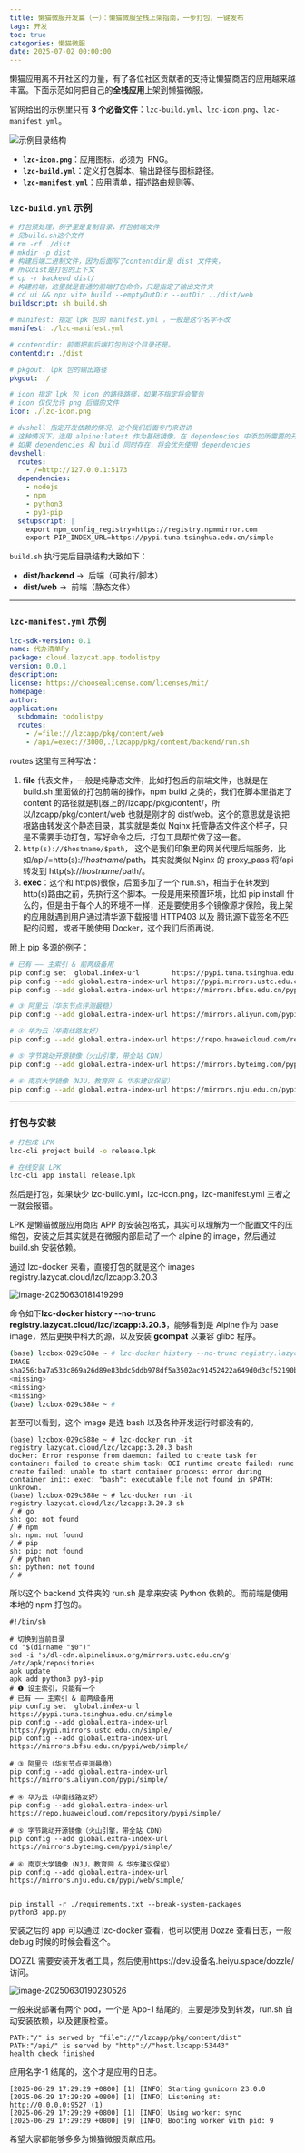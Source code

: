 ```yaml
---
title: 懒猫微服开发篇（一）：懒猫微服全栈上架指南，一步打包，一键发布
tags: 开发
toc: true
categories: 懒猫微服
date: 2025-07-02 00:00:00
---
```


懒猫应用离不开社区的力量，有了各位社区贡献者的支持让懒猫商店的应用越来越丰富。下面示范如何把自己的**全栈应用**上架到懒猫微服。

官网给出的示例里只有 **3 个必备文件**：`lzc-build.yml`、`lzc-icon.png`、`lzc-manifest.yml`。

![示例目录结构](https://raw.githubusercontent.com/cloudsmithy/picgo-imh/master/image-20250630173852407.png)

- **`lzc-icon.png`**：应用图标，必须为  PNG。
- **`lzc-build.yml`**：定义打包脚本、输出路径与图标路径。
- **`lzc-manifest.yml`**：应用清单，描述路由规则等。
<!-- more -->

### `lzc-build.yml` 示例

```yml
# 打包预处理，例子里是复制目录，打包前端文件
# 见build.sh这个文件
# rm -rf ./dist
# mkdir -p dist
# 构建后端二进制文件，因为后面写了contentdir是 dist 文件夹，
# 所以dist是打包的上下文
# cp -r backend dist/
# 构建前端，这里就是普通的前端打包命令，只是指定了输出文件夹
# cd ui && npx vite build --emptyOutDir --outDir ../dist/web
buildscript: sh build.sh

# manifest: 指定 lpk 包的 manifest.yml ，一般是这个名字不改
manifest: ./lzc-manifest.yml

# contentdir: 前面把前后端打包到这个目录还是。
contentdir: ./dist

# pkgout: lpk 包的输出路径
pkgout: ./

# icon 指定 lpk 包 icon 的路径路径，如果不指定将会警告
# icon 仅仅允许 png 后缀的文件
icon: ./lzc-icon.png

# dvshell 指定开发依赖的情况，这个我们后面专门来讲讲
# 这种情况下，选用 alpine:latest 作为基础镜像，在 dependencies 中添加所需要的开发依赖即可
# 如果 dependencies 和 build 同时存在，将会优先使用 dependencies
devshell:
  routes:
    - /=http://127.0.0.1:5173
  dependencies:
    - nodejs
    - npm
    - python3
    - py3-pip
  setupscript: |
    export npm_config_registry=https://registry.npmmirror.com
    export PIP_INDEX_URL=https://pypi.tuna.tsinghua.edu.cn/simple
```

`build.sh` 执行完后目录结构大致如下：

- **dist/backend** →  后端（可执行/脚本）
- **dist/web** →  前端（静态文件）

---

### `lzc-manifest.yml` 示例

```yml
lzc-sdk-version: 0.1
name: 代办清单Py
package: cloud.lazycat.app.todolistpy
version: 0.0.1
description:
license: https://choosealicense.com/licenses/mit/
homepage:
author:
application:
  subdomain: todolistpy
  routes:
    - /=file:///lzcapp/pkg/content/web
    - /api/=exec://3000,./lzcapp/pkg/content/backend/run.sh
```

routes 这里有三种写法：

1. **file** 代表文件，一般是纯静态文件，比如打包后的前端文件，也就是在 build.sh 里面做的打包前端的操作，npm build 之类的，我们在脚本里指定了 content 的路径就是机器上的/lzcapp/pkg/content/，所以/lzcapp/pkg/content/web 也就是刚才的 dist/web。这个的意思就是说把根路由转发这个静态目录，其实就是类似 Nginx 托管静态文件这个样子，只是不需要手动打包，写好命令之后，打包工具帮忙做了这一套。
2. `http(s)://$hostname/$path`， 这个是我们印象里的网关代理后端服务，比如/api/=http(s)://$hostname/$path，其实就类似 Nginx 的 proxy_pass 将/api 转发到 http(s)://$hostname/$path/。
3. **exec**：这个和 http(s)很像，后面多加了一个 run.sh，相当于在转发到 http(s)路由之前，先执行这个脚本。一般是用来预置环境，比如 pip install 什么的，但是由于每个人的环境不一样，还是要使用多个镜像源才保险，我上架的应用就遇到用户通过清华源下载报错 HTTP403 以及 腾讯源下载签名不匹配的问题，或者干脆使用 Docker，这个我们后面再说。

附上 pip 多源的例子：

```bash
# 已有 —— 主索引 & 前两级备用
pip config set  global.index-url        https://pypi.tuna.tsinghua.edu.cn/simple
pip config --add global.extra-index-url https://pypi.mirrors.ustc.edu.cn/simple/
pip config --add global.extra-index-url https://mirrors.bfsu.edu.cn/pypi/web/simple/

# ③ 阿里云（华东节点评测最稳）
pip config --add global.extra-index-url https://mirrors.aliyun.com/pypi/simple/

# ④ 华为云（华南线路友好）
pip config --add global.extra-index-url https://repo.huaweicloud.com/repository/pypi/simple/

# ⑤ 字节跳动开源镜像（火山引擎，带全站 CDN）
pip config --add global.extra-index-url https://mirrors.byteimg.com/pypi/simple/

# ⑥ 南京大学镜像（NJU，教育网 & 华东建议保留）
pip config --add global.extra-index-url https://mirrors.nju.edu.cn/pypi/web/simple/
```

---

### 打包与安装

```bash
# 打包成 LPK
lzc-cli project build -o release.lpk

# 在线安装 LPK
lzc-cli app install release.lpk
```

然后是打包，如果缺少 lzc-build.yml，lzc-icon.png，lzc-manifest.yml 三者之一就会报错。

LPK 是懒猫微服应用商店 APP 的安装包格式，其实可以理解为一个配置文件的压缩包，安装之后其实就是在微服内部启动了一个 alpine 的 image，然后通过 build.sh 安装依赖。

通过 lzc-docker 来看，直接打包的就是这个 images registry.lazycat.cloud/lzc/lzcapp:3.20.3

![image-20250630181419299](https://raw.githubusercontent.com/cloudsmithy/picgo-imh/master/image-20250630181419299.png)

命令如下**lzc-docker history --no-trunc registry.lazycat.cloud/lzc/lzcapp:3.20.3**，能够看到是 Alpine 作为 base image，然后更换中科大的源，以及安装 **gcompat** 以兼容 glibc 程序。

```bash
(base) lzcbox-029c588e ~ # lzc-docker history --no-trunc registry.lazycat.cloud/lzc/lzcapp:3.20.3
IMAGE                                                                     CREATED        CREATED BY                                                                                                SIZE      COMMENT
sha256:ba7a533c869a26d89e83bdc5ddb978df5a3502ac91452422a649d0d3cf52190b   7 months ago   RUN /bin/sh -c apk add gcompat # buildkit                                                                 2.48MB    buildkit.dockerfile.v0
<missing>                                                                 7 months ago   RUN /bin/sh -c sed -i 's/dl-cdn.alpinelinux.org/mirrors.ustc.edu.cn/g' /etc/apk/repositories # buildkit   97B       buildkit.dockerfile.v0
<missing>                                                                 9 months ago   CMD ["/bin/sh"]                                                                                           0B        buildkit.dockerfile.v0
<missing>                                                                 9 months ago   ADD alpine-minirootfs-3.20.3-x86_64.tar.gz / # buildkit                                                   7.8MB     buildkit.dockerfile.v0
(base) lzcbox-029c588e ~ #
```

甚至可以看到，这个 image 是连 bash 以及各种开发运行时都没有的。

```
(base) lzcbox-029c588e ~ # lzc-docker run -it registry.lazycat.cloud/lzc/lzcapp:3.20.3 bash
docker: Error response from daemon: failed to create task for container: failed to create shim task: OCI runtime create failed: runc create failed: unable to start container process: error during container init: exec: "bash": executable file not found in $PATH: unknown.
(base) lzcbox-029c588e ~ # lzc-docker run -it registry.lazycat.cloud/lzc/lzcapp:3.20.3 sh
/ # go
sh: go: not found
/ # npm
sh: npm: not found
/ # pip
sh: pip: not found
/ # python
sh: python: not found
/ #
```

所以这个 backend 文件夹的 run.sh 是拿来安装 Python 依赖的。而前端是使用本地的 npm 打包的。

```
#!/bin/sh

# 切换到当前目录
cd "$(dirname "$0")"
sed -i 's/dl-cdn.alpinelinux.org/mirrors.ustc.edu.cn/g' /etc/apk/repositories
apk update
apk add python3 py3-pip
# ❶ 设主索引，只能有一个
# 已有 —— 主索引 & 前两级备用
pip config set  global.index-url        https://pypi.tuna.tsinghua.edu.cn/simple
pip config --add global.extra-index-url https://pypi.mirrors.ustc.edu.cn/simple/
pip config --add global.extra-index-url https://mirrors.bfsu.edu.cn/pypi/web/simple/

# ③ 阿里云（华东节点评测最稳）
pip config --add global.extra-index-url https://mirrors.aliyun.com/pypi/simple/

# ④ 华为云（华南线路友好）
pip config --add global.extra-index-url https://repo.huaweicloud.com/repository/pypi/simple/

# ⑤ 字节跳动开源镜像（火山引擎，带全站 CDN）
pip config --add global.extra-index-url https://mirrors.byteimg.com/pypi/simple/

# ⑥ 南京大学镜像（NJU，教育网 & 华东建议保留）
pip config --add global.extra-index-url https://mirrors.nju.edu.cn/pypi/web/simple/


pip install -r ./requirements.txt --break-system-packages
python3 app.py
```

安装之后的 app 可以通过 lzc-docker 查看，也可以使用 Dozze 查看日志，一般 debug 时候的时候会看这个。

DOZZL 需要安装开发者工具，然后使用https://dev.设备名.heiyu.space/dozzle/访问。

![image-20250630190230526](https://raw.githubusercontent.com/cloudsmithy/picgo-imh/master/image-20250630190230526.png)

一般来说部署有两个 pod，一个是 App-1 结尾的，主要是涉及到转发，run.sh 自动安装依赖，以及健康检查。

```
PATH:"/" is served by "file"://"/lzcapp/pkg/content/dist"
PATH:"/api/" is served by "http"://"host.lzcapp:53443"
health check finished
```

应用名字-1 结尾的，这个才是应用的日志。

```
[2025-06-29 17:29:29 +0800] [1] [INFO] Starting gunicorn 23.0.0
[2025-06-29 17:29:29 +0800] [1] [INFO] Listening at: http://0.0.0.0:9527 (1)
[2025-06-29 17:29:29 +0800] [1] [INFO] Using worker: sync
[2025-06-29 17:29:29 +0800] [9] [INFO] Booting worker with pid: 9
```

希望大家都能够多多为懒猫微服贡献应用。
